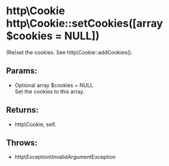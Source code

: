 # http\Cookie http\Cookie::setCookies([array $cookies = NULL])

(Re)set the cookies.
See http\Cookie::addCookies().

## Params:

* Optional array $cookies = NULL  
  Set the cookies to this array.

## Returns:

* http\Cookie, self.

## Throws:

* http\Exception\InvalidArgumentException
